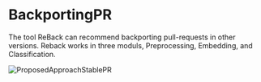 # BackportingPR
The tool ReBack can recommend backporting pull-requests in other versions.
Reback works in three moduls, Preprocessing, Embedding, and Classification.

![ProposedApproachStablePR](https://user-images.githubusercontent.com/2823041/129495580-6244b3d6-3b52-4848-b0e4-395a0c98025b.png)



